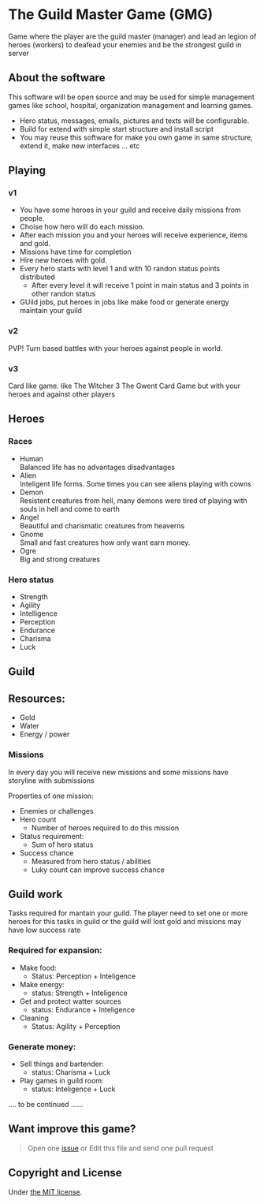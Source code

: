 # The Guild Master Game (GMG)

Game where the player are the guild master (manager) and lead an legion of heroes (workers) to deafead your enemies and be the strongest guild in server

## About the software

This software will be open source and may be used for simple management games like school, hospital, organization management and learning games.

- Hero status, messages, emails, pictures and texts will be configurable.
- Build for extend with simple start structure and install script 
- You may reuse this software for make you own game in same structure, extend it, make new interfaces ... etc

## Playing

### v1

- You have some heroes in your guild and receive daily missions from people. 
- Choise how hero will do each mission.
- After each mission you and your heroes will receive experience, items and gold.
- Missions have time for completion
- Hire new heroes with gold.
- Every hero starts with level 1 and with 10 randon status points distributed
  - After every level it will receive 1 point in main status and 3 points in other randon status 
- GUild jobs, put heroes in jobs like make food or generate energy maintain your guild

### v2

PVP! Turn based battles with your heroes against people in world.

### v3

Card like game. like The Witcher 3 The Gwent Card Game but with your heroes and against other players

## Heroes

### Races

- Human<br>
  Balanced life has no advantages disadvantages
- Alien<br>
  Inteligent life forms. Some times you can see aliens playing with cowns
- Demon<br>
  Resistent creatures from hell, many demons were tired of playing with souls in hell and come to earth
- Angel<br>
  Beautiful and charismatic creatures from heaverns
- Gnome<br>
  Small and fast creatures how only want earn money. 
- Ogre<br>
  Big and strong creatures

### Hero status

- Strength
- Agility
- Intelligence
- Perception
- Endurance
- Charisma
- Luck

## Guild

## Resources:
- Gold
- Water
- Energy / power

### Missions

In every day you will receive new missions and some missions have storyline with submissions

Properties of one mission:
- Enemies or challenges
- Hero count
  - Number of heroes required to do this mission
- Status requirement:
  - Sum of hero status
- Success chance
  - Measured from hero status / abilities
  - Luky count can improve success chance 

## Guild work

Tasks required for mantain your guild. 
The player need to set one or more heroes for this tasks in guild or the guild will lost gold and missions may have low success rate

### Required for expansion:

- Make food:
  - Status: Perception + Inteligence 
- Make energy:
  - status: Strength + Inteligence
- Get and protect watter sources
  - status: Endurance + Inteligence 
- Cleaning
  - Status: Agility + Perception

### Generate money:

- Sell things and bartender:
  - status: Charisma + Luck
- Play games in guild room:
  - status: Inteligence + Luck 


.... to be continued ......

## Want improve this game?

> Open one [issue](https://github.com/tgmg/guild-game/issues/new) or Edit this file and send one pull request

## Copyright and License

Under [the MIT license](LICENSE.md).

